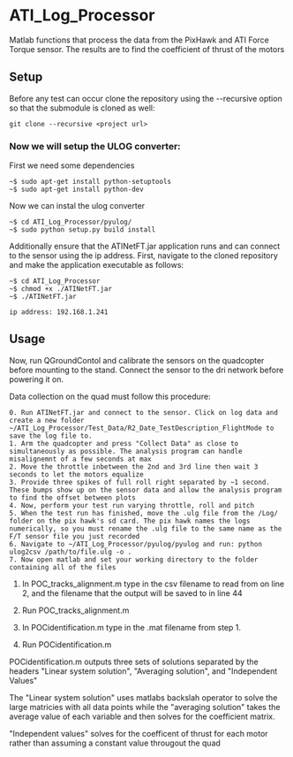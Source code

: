 # ATI_Log_Processor

Matlab functions that process the data from the PixHawk and ATI Force Torque sensor. The results are  to find the coefficient of thrust of the motors


## Setup

Before any test can occur clone the repository using the --recursive option so that the submodule is cloned as well:
```
git clone --recursive <project url>
```

### Now we will setup the ULOG converter:
First we need some dependencies
```
~$ sudo apt-get install python-setuptools
~$ sudo apt-get install python-dev
```
Now we can instal the ulog converter
```
~$ cd ATI_Log_Processor/pyulog/
~$ sudo python setup.py build install
```
Additionally ensure that the ATINetFT.jar application runs and can connect to the sensor using the ip address. First, navigate to the cloned repository and make the application executable as follows:
```
~$ cd ATI_Log_Processor
~$ chmod +x ./ATINetFT.jar
~$ ./ATINetFT.jar

ip address: 192.168.1.241
```

## Usage

Now, run QGroundContol and calibrate the sensors on the quadcopter before mounting to the stand. Connect the sensor to the dri network before powering it on.

Data collection on the quad must follow this procedure:
```
0. Run ATINetFT.jar and connect to the sensor. Click on log data and create a new folder ~/ATI_Log_Processor/Test_Data/R2_Date_TestDescription_FlightMode to save the log file to.
1. Arm the quadcopter and press "Collect Data" as close to simultaneously as possible. The analysis program can handle misalignemnt of a few seconds at max
2. Move the throttle inbetween the 2nd and 3rd line then wait 3 seconds to let the motors equalize
3. Provide three spikes of full roll right separated by ~1 second. These bumps show up on the sensor data and allow the analysis program to find the offset between plots
4. Now, perform your test run varying throttle, roll and pitch
5. When the test run has finished, move the .ulg file from the /Log/ folder on the pix hawk's sd card. The pix hawk names the logs numerically, so you must rename the .ulg file to the same name as the F/T sensor file you just recorded
6. Navigate to ~/ATI_Log_Processor/pyulog/pyulog and run: python ulog2csv /path/to/file.ulg -o .
7. Now open matlab and set your working directory to the folder containing all of the files
```

1. In POC_tracks_alignment.m type in the csv filename to read from on line 2, and the filename that the output will be saved to   in line 44
2. Run POC_tracks_alignment.m

3. In POCidentification.m type in the .mat filename from step 1.
4. Run POCidentification.m


POCidentification.m outputs three sets of solutions separated by the headers "Linear system solution", "Averaging solution", and "Independent Values"

The "Linear system solution" uses matlabs backslah operator to solve the large matricies with all data points while the "averaging solution" takes the average value of each variable and then solves for the coefficient matrix.

"Independent values" solves for the coefficent of thrust for each motor rather than assuming a constant value througout the quad
